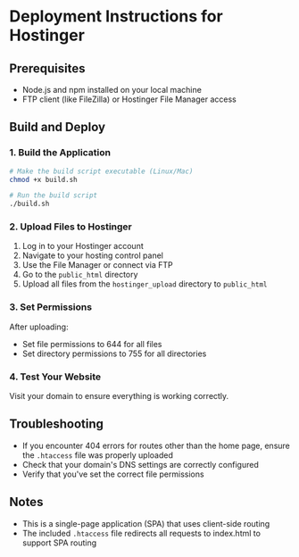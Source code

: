 
# Deployment Instructions for Hostinger

## Prerequisites
- Node.js and npm installed on your local machine
- FTP client (like FileZilla) or Hostinger File Manager access

## Build and Deploy

### 1. Build the Application
```bash
# Make the build script executable (Linux/Mac)
chmod +x build.sh

# Run the build script
./build.sh
```

### 2. Upload Files to Hostinger
1. Log in to your Hostinger account
2. Navigate to your hosting control panel
3. Use the File Manager or connect via FTP
4. Go to the `public_html` directory
5. Upload all files from the `hostinger_upload` directory to `public_html`

### 3. Set Permissions
After uploading:
- Set file permissions to 644 for all files
- Set directory permissions to 755 for all directories

### 4. Test Your Website
Visit your domain to ensure everything is working correctly.

## Troubleshooting
- If you encounter 404 errors for routes other than the home page, ensure the `.htaccess` file was properly uploaded
- Check that your domain's DNS settings are correctly configured
- Verify that you've set the correct file permissions

## Notes
- This is a single-page application (SPA) that uses client-side routing
- The included `.htaccess` file redirects all requests to index.html to support SPA routing
